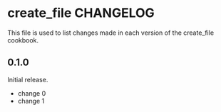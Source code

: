# create_file CHANGELOG

This file is used to list changes made in each version of the create_file cookbook.

## 0.1.0

Initial release.

- change 0
- change 1
